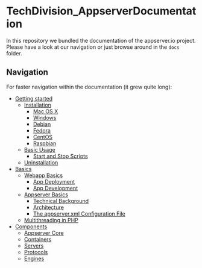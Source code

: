 TechDivision_AppserverDocumentation
===================================

In this repository we bundled the documentation of the appserver.io project.
Please have a look at our navigation or just browse around in the `docs` folder.

## Navigation
For faster navigation within the documentation (it grew quite long):

- [Getting started](<getting-started/>)
	* [Installation](<getting-started/installation.md>)
		- [Mac OS X](<getting-started/installation.md#mac-os-x>)
		- [Windows](<getting-started/installation.md#windows>)
		- [Debian](<getting-started/installation.md#debian>)
		- [Fedora](<getting-started/installation.md#fedora>)
		- [CentOS](<getting-started/installation.md#centos>)
		- [Raspbian](<getting-started/installation.md#raspbian>)
	* [Basic Usage](<getting-started/basic-usage.md>)
		- [Start and Stop Scripts](<getting-started/basic-usage.md#start-and-stop-scripts>)
	* [Uninstallation](<getting-started/uninstallation.md>)
- [Basics](<basics>)
    * [Webapp Basics](<basics/webapp-basics/>)
        - [App Deployment](<basics/webapp-basics/app-deployment.md>)
        - [App Development](<basics/webapp-basics/app-development.md>)
    * [Appserver Basics](<basics/appserver-basics/>)
        - [Technical Background](<basics/appserver-basics/technical-background.md>)
        - [Architecture](<basics/appserver-basics/architecture.md>)
        - [The appserver.xml Configuration File](<basics/appserver-basics/the-appserver_xml-configuration-file.md>)
    * [Multithreading in PHP](<basics/multithreading-in-php/>)
- [Components](<components/>)
	* [Appserver Core](<components/appserver-core>)
	* [Containers](<components/containers>)
	* [Servers](<components/servers>)
	* [Protocols](<components/protocols>)
	* [Engines](<components/engines>)
